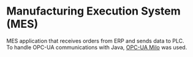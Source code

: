 # Manufacturing Execution System (MES)
MES application that receives orders from ERP and sends data to PLC.  
To handle OPC-UA communications with Java, [OPC-UA Milo](https://github.com/eclipse/milo) was used.
